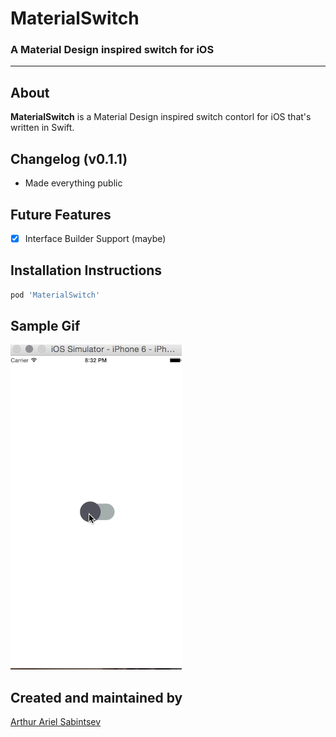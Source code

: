 # MaterialSwitch

### A Material Design inspired switch for iOS

---
## About
**MaterialSwitch** is a Material Design inspired switch contorl for iOS that's written in Swift.

## Changelog (v0.1.1)
- Made everything public

## Future Features
- [x] Interface Builder Support (maybe)

## Installation Instructions

```ruby
pod 'MaterialSwitch'
```

## Sample Gif

![Material Switch](https://github.com/ArtSabintsev/MaterialSwitch/blob/master/Sample.gif "Material Switch")

## Created and maintained by
[Arthur Ariel Sabintsev](http://www.sabintsev.com/)
